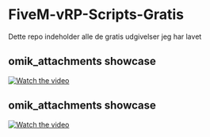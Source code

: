 # FiveM-vRP-Scripts-Gratis
Dette repo indeholder alle de gratis udgivelser jeg har lavet

## omik_attachments showcase
[![Watch the video](https://img.youtube.com/vi/-dScY_cAWdQ/hqresdefault.jpg)](https://www.youtube.com/watch?v=-dScY_cAWdQ)

## omik_attachments showcase
[![Watch the video](https://img.youtube.com/vi/-dScY_cAWdQ/maxresdefault.jpg)](https://www.youtube.com/watch?v=-dScY_cAWdQ)
